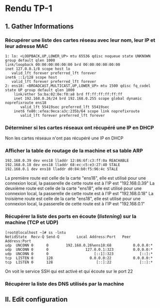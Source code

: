 # Rendu TP-1

## 1. Gather Informations

### Récupérer une **liste des cartes réseau** avec leur nom, leur IP et leur adresse MAC

    1: lo: <LOOPBACK,UP,LOWER_UP> mtu 65536 qdisc noqueue state UNKNOWN group default qlen 1000
    link/loopback 00:00:00:00:00:00 brd 00:00:00:00:00:00
    inet 127.0.0.1/8 scope host lo
       valid_lft forever preferred_lft forever
    inet6 ::1/128 scope host
       valid_lft forever preferred_lft forever
    2: ens18: <BROADCAST,MULTICAST,UP,LOWER_UP> mtu 1500 qdisc fq_codel state UP group default qlen 1000
        link/ether 5a:ba:02:0e:f0:a8 brd ff:ff:ff:ff:ff:ff
        inet 192.168.0.26/24 brd 192.168.0.255 scope global dynamic noprefixroute ens18
           valid_lft 55419sec preferred_lft 55419sec
        inet6 fe80::efea:9eca:a3c:235b/64 scope link noprefixroute
           valid_lft forever preferred_lft forever

### Déterminer si les cartes réseaux ont récupéré une **IP en DHCP** 

Non les cartes réseaux n'ont pas récupéré une IP en DHCP

### Afficher la **table de routage** de la machine et sa **table ARP**

    192.168.0.39 dev ens18 lladdr 12:86:6f:c3:ff:0a REACHABLE
    192.168.0.18 dev ens18 lladdr 68:ec:c5:e3:27:40 STALE
    192.168.0.1 dev ens18 lladdr d0:84:b0:f5:96:4c STALE

La première route est celle de la carte "ens18", elle est utilisé pour une connexion local, la passerelle de cette route est à l'IP est "192.168.0.39"
La deuxième route est celle de la carte "ens18", elle est utilisé pour une connexion local, la passerelle de cette route est à l'IP est "192.168.0.18"
La troisième route est celle de la carte "ens18", elle est utilisé pour une connexion local, la passerelle de cette route est à l'IP est "192.168.0.1"

### Récupérer **la liste des ports en écoute** (_listening_) sur la machine (TCP et UDP)

    [root@localhost ~]# ss -lntu
    NetidState  Recv-Q Send-Q        Local Address:Port   Peer Address:Port
    udp  UNCONN 0      0        192.168.0.26%ens18:68          0.0.0.0:*
    udp  UNCONN 0      0                 127.0.0.1:323         0.0.0.0:*
    udp  UNCONN 0      0                     [::1]:323            [::]:*
    tcp  LISTEN 0      128                 0.0.0.0:22          0.0.0.0:*
    tcp  LISTEN 0      128                    [::]:22             [::]:*

On voit le service SSH qui est activé et qui écoute sur le port 22

### Récupérer **la liste des DNS utilisés par la machine**



## II. Edit configuration

<!--stackedit_data:
eyJoaXN0b3J5IjpbMTM5MjExMjYzMSwtMTU1NDg4NTU0LDgxMz
A0MDEzNSwxMzM5ODg3MTIzLC0zMzQ3OTk4ODIsMTA4MTA2Mjc0
MywxMDYwNzAyMzc1LDE4OTU0MzEyMjRdfQ==
-->